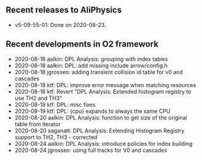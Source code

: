 ## Recent releases to AliPhysics
- v5-09-55-01: Done on 2020-08-23.
## Recent developments in O2 framework
- 2020-08-18 aalkin: DPL Analysis: grouping with index tables
- 2020-08-18 aalkin: DPL: add missing include arrow/config.h
- 2020-08-18 jgrosseo: adding transient collision id table for v0 and cascades
- 2020-08-18 ktf: DPL: improve error message when matching resources
- 2020-08-18 ktf: Revert "DPL Analysis: Extended histogram registry to use TH2 and TH3"
- 2020-08-19 ktf: DPL: misc fixes
- 2020-08-19 ktf: DPL: {cpu} expands to always the same CPU
- 2020-08-20 aalkin: DPL Analysis: function to get size of the original table from iterator
- 2020-08-20 saganatt: DPL Analysis: Extending Histogram Registry support to TH2, TH3 - corrected
- 2020-08-24 aalkin: DPL Analysis: introduce policies for index building
- 2020-08-24 jgrosseo: using full tracks for V0 and cascades
